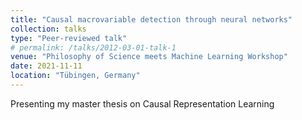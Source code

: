 ```yaml
---
title: "Causal macrovariable detection through neural networks"
collection: talks
type: "Peer-reviewed talk"
# permalink: /talks/2012-03-01-talk-1
venue: "Philosophy of Science meets Machine Learning Workshop"
date: 2021-11-11
location: "Tübingen, Germany"
---
```


Presenting my master thesis on Causal Representation Learning